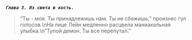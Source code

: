 <i><b><code>Глава 3. Из света в кость.</code></b></i>

<blockquote>“Ты - моя. Ты принадлежишь нам. Ты не сбежишь,” произнес гул голосов.\nНа лице Лейн медленно расцвела маниакальная улыбка.\n“Тупой демон. Ты все перепутал.”</blockquote>